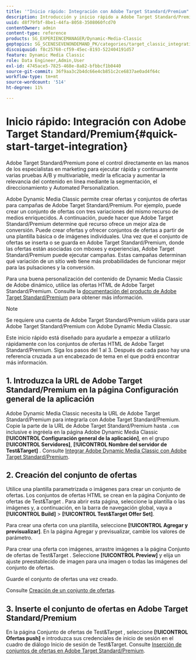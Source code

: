 ```yaml
---
title: '"Inicio rápido: Integración con Adobe Target Standard/Premium"'
description: Introducción y inicio rápido a Adobe Target Standard/Premium para ayudarle a poner en marcha rápidamente las técnicas de integración de Adobe Target Standard/Premium en Adobe Dynamic Media Classic.
uuid: d8f79fbf-8be1-44fa-8058-3508060fcd70
contentOwner: admin
content-type: reference
products: SG_EXPERIENCEMANAGER/Dynamic-Media-Classic
geptopics: SG_SCENESEVENONDEMAND_PK/categories/target_classic_integration
discoiquuid: f8c25768-cf59-45ec-8193-522404191d57
feature: Dynamic Media Classic
role: Data Engineer,Admin,User
exl-id: 4745ace5-7825-468e-8a82-bfbbcf1b0440
source-git-commit: 36f9aa3c2b4dc66e4cb851c2ce6837ae0ad4f64c
workflow-type: tm+mt
source-wordcount: '514'
ht-degree: 11%

---
```


# Inicio rápido: Integración con Adobe Target Standard/Premium{#quick-start-target-integration}

Adobe Target Standard/Premium pone el control directamente en las manos de los especialistas en marketing para ejecutar rápida y continuamente varias pruebas A/B y multivariable, medir la eficacia y aumentar la relevancia del contenido en línea mediante la segmentación, el direccionamiento y Automated Personalization.

Adobe Dynamic Media Classic permite crear ofertas y conjuntos de ofertas para campañas de Adobe Target Standard/Premium. Por ejemplo, puede crear un conjunto de ofertas con tres variaciones del mismo recurso de medios enriquecidos. A continuación, puede hacer que Adobe Target Standard/Premium determine qué recurso ofrece un mejor alza de conversión. Puede crear ofertas y ofrecer conjuntos de ofertas a partir de una plantilla básica o de imágenes individuales. Una vez que el conjunto de ofertas se inserta o se guarda en Adobe Target Standard/Premium, donde las ofertas están asociadas con mboxes y experiencias, Adobe Target Standard/Premium puede ejecutar campañas. Estas campañas determinan qué variación de un sitio web tiene más probabilidades de funcionar mejor para las pulsaciones y la conversión.

Para una buena personalización del contenido de Dynamic Media Classic de Adobe dinámico, utilice las ofertas HTML de Adobe Target Standard/Premium. Consulte la [documentación del producto de Adobe Target Standard/Premium](https://experienceleague.adobe.com/docs/target.html) para obtener más información.

>[!NOTE]
>
>Se requiere una cuenta de Adobe Target Standard/Premium válida para usar Adobe Target Standard/Premium con Adobe Dynamic Media Classic.

Este inicio rápido está diseñado para ayudarle a empezar a utilizarlo rápidamente con los conjuntos de ofertas HTML de Adobe Target Standard/Premium. Siga los pasos del 1 al 3. Después de cada paso hay una referencia cruzada a un encabezado de tema en el que podrá encontrar más información.

## 1. Introduzca la URL de Adobe Target Standard/Premium en la página Configuración general de la aplicación

Adobe Dynamic Media Classic necesita la URL de Adobe Target Standard/Premium para integrarla con Adobe Target Standard/Premium. Copie la parte de la URL de Adobe Target Standard/Premium hasta `.com` inclusive e ingréela en la página Adobe Dynamic Media Classic **[!UICONTROL Configuración general de la aplicación]**, en el grupo **[!UICONTROL Servidores]**, **[!UICONTROL Nombre del servidor de Test&amp;Target]** . Consulte [Integrar Adobe Dynamic Media Classic con Adobe Target Standard/Premium](integrating-dmc-with-target.md#integrating-dmc-with-target).

## 2. Creación del conjunto de ofertas

Utilice una plantilla parametrizada o imágenes para crear un conjunto de ofertas. Los conjuntos de ofertas HTML se crean en la página Conjunto de ofertas de Test&amp;Target . Para abrir esta página, seleccione la plantilla o las imágenes y, a continuación, en la barra de navegación global, vaya a **[!UICONTROL Build]** > **[!UICONTROL Test&amp;Target Offer Set]**.

Para crear una oferta con una plantilla, seleccione **[!UICONTROL Agregar y previsualizar]**. En la página Agregar y previsualizar, cambie los valores de parámetro.

Para crear una oferta con imágenes, arrastre imágenes a la página Conjunto de ofertas de Test&amp;Target . Seleccione **[!UICONTROL Preview]** y elija un ajuste preestablecido de imagen para una imagen o todas las imágenes del conjunto de ofertas.

Guarde el conjunto de ofertas una vez creado.

Consulte [Creación de un conjunto de ofertas](creating-offer-set.md#creating_an_offer_set).

## 3. Inserte el conjunto de ofertas en Adobe Target Standard/Premium

En la página Conjunto de ofertas de Test&amp;Target , seleccione **[!UICONTROL Ofertas push]** e introduzca sus credenciales de inicio de sesión en el cuadro de diálogo Inicio de sesión de Test&amp;Target. Consulte [Inserción de conjuntos de ofertas en Adobe Target Standard/Premium](pushing-offer-sets-target.md#pushing_offer_sets_to_target).
